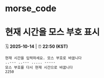 # morse_code
# 현재 시간을 모스 부호 표시
<!-- MORSE_TIME_START -->
🗓️ **2025-10-14** | ⏰ **22:50 (KST)**

```
현재 시간을 입력하세요. 모스 부호로 바꿉니다
..--- ..--- ..... -----
모스 부호를 다시 현재 시간으로 바꿉니다
2250
```
<!-- MORSE_TIME_END -->

